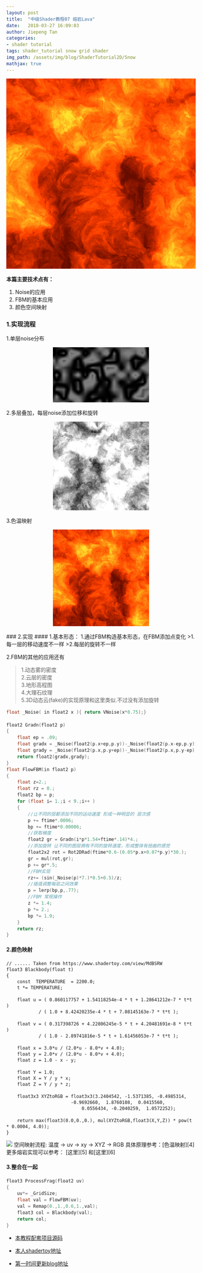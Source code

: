 ```yaml
---
layout: post
title:  "中级Shader教程07 熔岩Lava"
date:   2018-03-27 16:09:03
author: Jiepeng Tan
categories: 
- shader tutorial
tags: shader_tutorial snow grid shader
img_path: /assets/img/blog/ShaderTutorial2D/Snow
mathjax: true
---
```

 <p align="center">
 <img src="https://github.com/JiepengTan/JiepengTan.github.io/blob/master/assets/img/blog/ShaderTutorial2D/Lava/head.gif?raw=true" width="512"></p>

**本篇主要技术点有：**  
1. Noise的应用  
2. FBM的基本应用
3. 颜色空间映射



### 1.实现流程
1.单层noise分布  
 <p align="center"><img src="https://github.com/JiepengTan/JiepengTan.github.io/blob/master/assets/img/blog/ShaderTutorial2D/Lava/noise.jpg?raw=true" width="256"></p>
2.多层叠加，每层noise添加位移和旋转  
 <p align="center"><img src="https://github.com/JiepengTan/JiepengTan.github.io/blob/master/assets/img/blog/ShaderTutorial2D/Lava/fbm.jpg?raw=true" width="256"></p>
3.色温映射  
 <p align="center"><img src="https://github.com/JiepengTan/JiepengTan.github.io/blob/master/assets/img/blog/ShaderTutorial2D/Lava/head.gif?raw=true" width="256"></p>
### 2.实现
#### 1.基本形态：  
1.通过FBM构造基本形态，在FBM添加点变化  
>1.每一层的移动速度不一样    
>2.每层的旋转不一样    

2.FBM的其他的应用还有  
>1.动态雾的密度    
>2.云层的密度  
>3.地形高程图  
>4.大理石纹理    
>5.3D动态云(fake)的实现原理和这里类似.不过没有添加旋转   

```c
float _Noise( in float2 x ){ return VNoise(x*0.75);}

float2 Gradn(float2 p)
{
	float ep = .09;
	float gradx = _Noise(float2(p.x+ep,p.y))-_Noise(float2(p.x-ep,p.y));
	float grady = _Noise(float2(p.x,p.y+ep))-_Noise(float2(p.x,p.y-ep));
	return float2(gradx,grady);
}
float FlowFBM(in float2 p)
{
	float z=2.;
	float rz = 0.;
	float2 bp = p;
	for (float i= 1.;i < 9.;i++ )
	{
		//让不同的层都添加不同的运动速度 形成一种明显的 层次感
		p += ftime*.0006;
		bp += ftime*0.00006;
		//获取梯度
		float2 gr = Gradn(i*p*1.54+ftime*.14)*4.;
		//添加旋转 让不同的图层拥有不同的旋转速度，形成整体有扭曲的感觉
		float2x2 rot = Rot2DRad(ftime*0.6-(0.05*p.x+0.07*p.y)*30.);
		gr = mul(rot,gr);
		p += gr*.5;
		//FBM实现
		rz+= (sin(_Noise(p)*7.)*0.5+0.5)/z;
		//插值调整每层之间效果
		p = lerp(bp,p,.77);
		//FBM 常规操作
		z *= 1.4;
		p *= 2.;
		bp *= 1.9;
	}
	return rz;	
}
```

#### 2.颜色映射  

```
// ...... Taken from https://www.shadertoy.com/view/MdBSRW
float3 Blackbody(float t)
{
	const  TEMPERATURE  = 2200.0;
	t *= TEMPERATURE;

	float u = ( 0.860117757 + 1.54118254e-4 * t + 1.28641212e-7 * t*t ) 
			/ ( 1.0 + 8.42420235e-4 * t + 7.08145163e-7 * t*t );

	float v = ( 0.317398726 + 4.22806245e-5 * t + 4.20481691e-8 * t*t ) 
			/ ( 1.0 - 2.89741816e-5 * t + 1.61456053e-7 * t*t );

	float x = 3.0*u / (2.0*u - 8.0*v + 4.0);
	float y = 2.0*v / (2.0*u - 8.0*v + 4.0);
	float z = 1.0 - x - y;

	float Y = 1.0;
	float X = Y / y * x;
	float Z = Y / y * z; 

	float3x3 XYZtoRGB = float3x3(3.2404542, -1.5371385, -0.4985314,
						-0.9692660,  1.8760108,  0.0415560,
							0.0556434, -0.2040259,  1.0572252);

	return max(float3(0.0,0.,0.), mul(XYZtoRGB,float3(X,Y,Z)) * pow(t * 0.0004, 4.0));
}
```

<img src="https://upload.wikimedia.org/wikipedia/commons/thumb/b/ba/PlanckianLocus.png/300px-PlanckianLocus.png" width="256">
空间映射流程:
温度 -> uv -> xy -> XYZ -> RGB
具体原理参考：[色温映射][4]
更多熔岩实现可以参考：
[这里][5] 和[这里][6]

#### 3.整合在一起
```c
float3 ProcessFrag(float2 uv)
{
	uv*= _GridSize;
	float val = FlowFBM(uv);
	val = Remap(0.,1.,0.6,1.,val);
	float3 col = Blackbody(val);
	return col;
}
```

- [本教程配套项目源码 ][1]
- [本人shadertoy地址 ][2]
- [第一时间更新blog地址][3]

  [1]: https://github.com/JiepengTan/FishManShaderTutorial
  [2]: https://www.shadertoy.com/user/FishMan
  [3]: https://jiepengtan.github.io/ 
  [4]: https://en.wikipedia.org/wiki/Color_temperature
  [5]: https://www.shadertoy.com/view/XttSRs
  [6]: https://www.shadertoy.com/view/MdBSRW